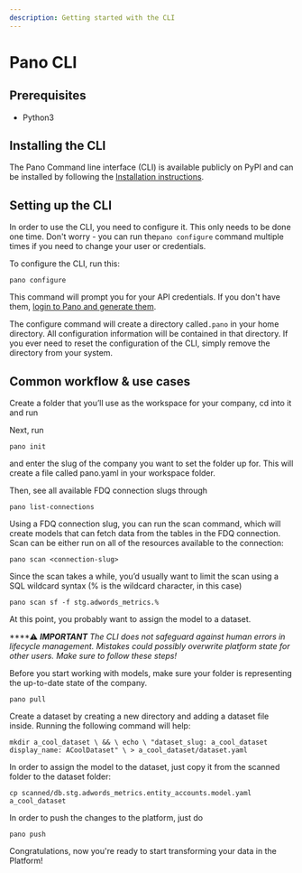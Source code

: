 ```yaml
---
description: Getting started with the CLI
---
```


# Pano CLI

## Prerequisites

* Python3

## Installing the CLI

The Pano Command line interface \(CLI\) is available publicly on PyPI and can be installed by following the [Installation instructions](installation.md).

## Setting up the CLI

In order to use the CLI, you need to configure it. This only needs to be done one time. Don't worry - you can run the`pano configure` command multiple times if you need to change your user or credentials.

To configure the CLI, run this:

`pano configure`

This command will prompt you for your API credentials. If you don't have them, [login to Pano and generate them](../../getting-started/your-profile.md#generating-an-api-token).

The configure command will create a directory called`.pano` in your home directory. All configuration information will be contained in that directory. If you ever need to reset the configuration of the CLI, simply remove the directory from your system.

## Common workflow & use cases

Create a folder that you’ll use as the workspace for your company, cd into it and run

Next, run

`pano init`

and enter the slug of the company you want to set the folder up for. This will create a file called pano.yaml in your workspace folder.

Then, see all available FDQ connection slugs through

`pano list-connections`

Using a FDQ connection slug, you can run the scan command, which will create models that can fetch data from the tables in the FDQ connection. Scan can be either run on all of the resources available to the connection:

`pano scan <connection-slug>`

Since the scan takes a while, you’d usually want to limit the scan using a SQL wildcard syntax \(% is the wildcard character, in this case\)

`pano scan sf -f stg.adwords_metrics.%`

At this point, you probably want to assign the model to a dataset.

\*\*\*\*⚠ _**IMPORTANT** The CLI does not safeguard against human errors in lifecycle management. Mistakes could possibly overwrite platform state for other users. Make sure to follow these steps!_

Before you start working with models, make sure your folder is representing the up-to-date state of the company.

`pano pull`

Create a dataset by creating a new directory and adding a dataset file inside. Running the following command will help:

`mkdir a_cool_dataset \ && \ echo \ "dataset_slug: a_cool_dataset display_name: ACoolDataset" \ > a_cool_dataset/dataset.yaml`

In order to assign the model to the dataset, just copy it from the scanned folder to the dataset folder: 

`cp scanned/db.stg.adwords_metrics.entity_accounts.model.yaml a_cool_dataset`

In order to push the changes to the platform, just do

`pano push`

Congratulations, now you're ready to start transforming your data in the Platform!

